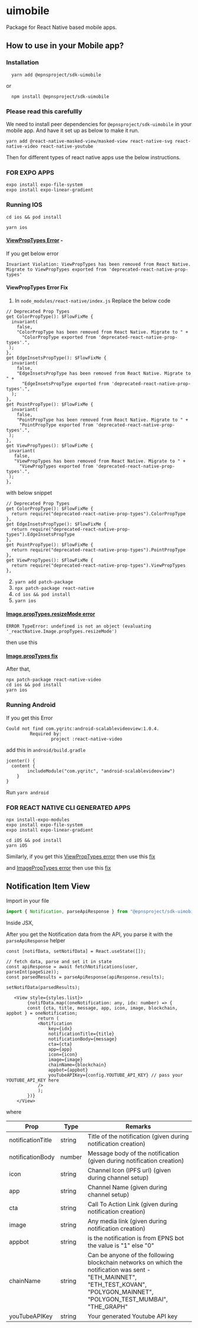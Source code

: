 # uimobile

Package for React Native based mobile apps.

## How to use in your Mobile app?

### Installation
```
  yarn add @epnsproject/sdk-uimobile
```
  or
```
  npm install @epnsproject/sdk-uimobile  
```

### **Please read this carefullly**

We need to install peer dependencies for `@epnsproject/sdk-uimobile` in your mobile app. And have it set up as below to make it run.

```
yarn add @react-native-masked-view/masked-view react-native-svg react-native-video react-native-youtube
```
Then for different types of react native apps use the below instructions.
### FOR EXPO APPS
```
expo install expo-file-system
expo install expo-linear-gradient
```

### Running IOS
```
cd ios && pod install
```
```
yarn ios
```

#### [ViewPropTypes Error](https://github.com/facebook/react-native/issues/33734#issuecomment-1190506381) - 
If you get below error
```
Invariant Violation: ViewPropTypes has been removed from React Native. Migrate to ViewPropTypes exported from 'deprecated-react-native-prop-types'
```

#### ViewPropTypes Error Fix
1. In `node_modules/react-native/index.js`
Replace the below code
```
// Deprecated Prop Types
get ColorPropType(): $FlowFixMe {
  invariant(
    false,
    "ColorPropType has been removed from React Native. Migrate to " +
      "ColorPropType exported from 'deprecated-react-native-prop-types'.",
 );
},
get EdgeInsetsPropType(): $FlowFixMe {
  invariant(
    false,
    "EdgeInsetsPropType has been removed from React Native. Migrate to " +
      "EdgeInsetsPropType exported from 'deprecated-react-native-prop-types'.",
  );
},
get PointPropType(): $FlowFixMe {
  invariant(
    false,
    "PointPropType has been removed from React Native. Migrate to " +
     "PointPropType exported from 'deprecated-react-native-prop-types'.",
 );
},
get ViewPropTypes(): $FlowFixMe {
 invariant(
   false,
   "ViewPropTypes has been removed from React Native. Migrate to " +
     "ViewPropTypes exported from 'deprecated-react-native-prop-types'.",
 );
},
```
with below snippet
```
// Deprecated Prop Types
get ColorPropType(): $FlowFixMe {
  return require("deprecated-react-native-prop-types").ColorPropType
},
get EdgeInsetsPropType(): $FlowFixMe {
  return require("deprecated-react-native-prop-types").EdgeInsetsPropType
},
get PointPropType(): $FlowFixMe {
  return require("deprecated-react-native-prop-types").PointPropType
},
get ViewPropTypes(): $FlowFixMe {
  return require("deprecated-react-native-prop-types").ViewPropTypes
},
```

2. `yarn add patch-package`
3. `npx patch-package react-native`
4. `cd ios && pod install`
5. `yarn ios`

#### [Image.propTypes.resizeMode error](https://github.com/react-native-video/react-native-video/issues/2714)
```
ERROR TypeError: undefined is not an object (evaluating '_reactNative.Image.propTypes.resizeMode')
```
then use this 
#### [Image.propTypes fix](https://github.com/react-native-video/react-native-video/pull/2795/files)

After that,
```
npx patch-package react-native-video
cd ios && pod install
yarn ios
```

### Running Android
If you get this Error
```
Could not find com.yqritc:android-scalablevideoview:1.0.4.
		 Required by:
		         project :react-native-video

```
add this in `android/build.gradle`
```
jcenter() {
  content {
		includeModule("com.yqritc", "android-scalablevideoview")
	}
}
```

Run `yarn android`


### FOR REACT NATIVE CLI GENERATED APPS

```
npx install-expo-modules
expo install expo-file-system
expo install expo-linear-gradient
```
```
cd iOS && pod install
yarn iOS
```

Similarly, 
if you get this [ViewPropTypes error](#viewproptypes-errorhttpsgithubcomfacebookreact-nativeissues33734issuecomment-1190506381) then use this [fix](#viewproptypes-error-fix)

and [ImagePropTypes error](#imageproptypesresizemode-errorhttpsgithubcomreact-native-videoreact-native-videoissues2714) then use this [fix](https://github.com/react-native-video/react-native-video/pull/2795/files)

## Notification Item View

Import in your file
```typescript
import { Notification, parseApiResponse } from "@epnsproject/sdk-uimobile";
```

Inside JSX,

After you get the Notification data from the API, you parse it with the `parseApiResponse` helper

```
const [notifData, setNotifData] = React.useState([]);

// fetch data, parse and set it in state
const apiResponse = await fetchNotifications(user, parseInt(pageSize));
const parsedResults = parseApiResponse(apiResponse.results);

setNotifData(parsedResults);
```


```
   <View style={styles.list}>
        {notifData.map((oneNotification: any, idx: number) => {
        const {cta, title, message, app, icon, image, blockchain, appbot } = oneNotification;
            return (
            <Notification
                key={idx}
                notificationTitle={title}
                notificationBody={message}
                cta={cta}
                app={app}
                icon={icon}
                image={image}
                chainName={blockchain}
                appbot={appbot}
                youTubeAPIKey={config.YOUTUBE_API_KEY} // pass your YOUTUBE_API_KEY here
            />
            );
        })}
    </View>
```

where

| Prop    | Type    | Remarks                                    |
|----------|--------|--------------------------------------------|
| notificationTitle    | string  | Title of the notification (given during notification creation)    |
| notificationBody     | number  | Message body of the notification (given during notification creation) |
| icon | string  | Channel Icon (IPFS url) (given during channel setup)     |
| app  | string  | Channel Name (given during channel setup)    |
| cta      | string | Call To Action Link (given during notification creation)  |
| image      | string | Any media link (given during notification creation) |
| appbot      | string | is the notification is from EPNS bot the value is "1" else "0" |
| chainName      | string | Can be anyone of the following blockchain networks on which the notification was sent - "ETH_MAINNET", "ETH_TEST_KOVAN", "POLYGON_MAINNET", "POLYGON_TEST_MUMBAI", "THE_GRAPH" |
| youTubeAPIKey      | string | Your generated Youtube API key |